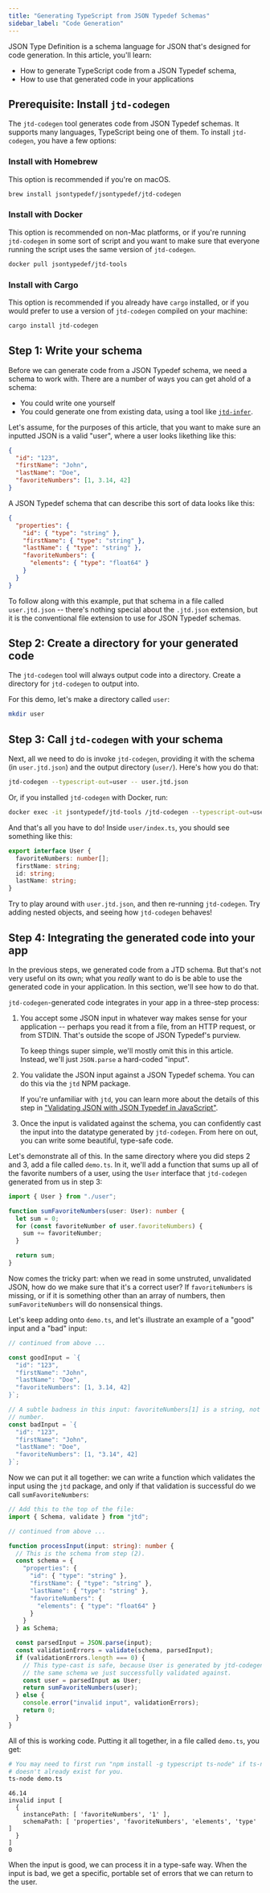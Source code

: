 ```yaml
---
title: "Generating TypeScript from JSON Typedef Schemas"
sidebar_label: "Code Generation"
---
```


JSON Type Definition is a schema language for JSON that's designed for code
generation. In this article, you'll learn:

* How to generate TypeScript code from a JSON Typedef schema,
* How to use that generated code in your applications

## Prerequisite: Install `jtd-codegen`

The `jtd-codegen` tool generates code from JSON Typedef schemas. It supports
many languages, TypeScript being one of them. To install `jtd-codegen`, you have
a few options:

### Install with Homebrew

This option is recommended if you're on macOS.

```bash
brew install jsontypedef/jsontypedef/jtd-codegen
```

### Install with Docker

This option is recommended on non-Mac platforms, or if you're running
`jtd-codegen` in some sort of script and you want to make sure that everyone
running the script uses the same version of `jtd-codegen`.

```bash
docker pull jsontypedef/jtd-tools
```

### Install with Cargo

This option is recommended if you already have `cargo` installed, or if you
would prefer to use a version of `jtd-codegen` compiled on your machine:

```bash
cargo install jtd-codegen
```

## Step 1: Write your schema

Before we can generate code from a JSON Typedef schema, we need a schema to work
with. There are a number of ways you can get ahold of a schema:

* You could write one yourself
* You could generate one from existing data, using a tool like
  [`jtd-infer`](/docs/tools/jtd-infer).

Let's assume, for the purposes of this article, that you want to make sure an
inputted JSON is a valid "user", where a user looks likething like this:

```json
{
  "id": "123",
  "firstName": "John",
  "lastName": "Doe",
  "favoriteNumbers": [1, 3.14, 42]
}
```

A JSON Typedef schema that can describe this sort of data looks like this:

```json
{
  "properties": {
    "id": { "type": "string" },
    "firstName": { "type": "string" },
    "lastName": { "type": "string" },
    "favoriteNumbers": {
      "elements": { "type": "float64" }
    }
  }
}
```

To follow along with this example, put that schema in a file called
`user.jtd.json` -- there's nothing special about the `.jtd.json` extension, but
it is the conventional file extension to use for JSON Typedef schemas.

## Step 2: Create a directory for your generated code

The `jtd-codegen` tool will always output code into a directory. Create a
directory for `jtd-codegen` to output into.

For this demo, let's make a directory called `user`:

```bash
mkdir user
```

## Step 3: Call `jtd-codegen` with your schema

Next, all we need to do is invoke `jtd-codegen`, providing it with the schema
(in `user.jtd.json`) and the output directory (`user/`). Here's how you do that:

```bash
jtd-codegen --typescript-out=user -- user.jtd.json
```

Or, if you installed `jtd-codegen` with Docker, run:

```bash
docker exec -it jsontypedef/jtd-tools /jtd-codegen --typescript-out=user -- user.jtd.json
```

And that's all you have to do! Inside `user/index.ts`, you should see something
like this:

```ts
export interface User {
  favoriteNumbers: number[];
  firstName: string;
  id: string;
  lastName: string;
}
```

Try to play around with `user.jtd.json`, and then re-running `jtd-codegen`. Try
adding nested objects, and seeing how `jtd-codegen` behaves!

## Step 4: Integrating the generated code into your app

In the previous steps, we generated code from a JTD schema. But that's not very
useful on its own; what you *really* want to do is be able to use the generated
code in your application. In this section, we'll see how to do that.

`jtd-codegen`-generated code integrates in your app in a three-step process:

1. You accept some JSON input in whatever way makes sense for your application
   -- perhaps you read it from a file, from an HTTP request, or from STDIN.
   That's outside the scope of JSON Typedef's purview.

   To keep things super simple, we'll mostly omit this in this article. Instead,
   we'll just `JSON.parse` a hard-coded "input".

2. You validate the JSON input against a JSON Typedef schema. You can do this
   via the `jtd` NPM package.

   If you're unfamiliar with `jtd`, you can learn more about the details of this
   step in ["Validating JSON with JSON Typedef in
   JavaScript"](/docs/javascript/validation).

3. Once the input is validated against the schema, you can confidently cast the
   input into the datatype generated by `jtd-codegen`. From here on out, you can
   write some beautiful, type-safe code.

Let's demonstrate all of this. In the same directory where you did steps 2 and
3, add a file called `demo.ts`. In it, we'll add a function that sums up all of
the favorite numbers of a user, using the `User` interface that `jtd-codegen`
generated from us in step 3:

```ts
import { User } from "./user";

function sumFavoriteNumbers(user: User): number {
  let sum = 0;
  for (const favoriteNumber of user.favoriteNumbers) {
    sum += favoriteNumber;
  }

  return sum;
}
```

Now comes the tricky part: when we read in some unstruted, unvalidated JSON, how
do we make sure that it's a correct user? If `favoriteNumbers` is missing, or if
it is something other than an array of numbers, then `sumFavoriteNumbers` will
do nonsensical things.

Let's keep adding onto `demo.ts`, and let's illustrate an example of a "good"
input and a "bad" input:

```ts
// continued from above ...

const goodInput = `{
  "id": "123",
  "firstName": "John",
  "lastName": "Doe",
  "favoriteNumbers": [1, 3.14, 42]
}`;

// A subtle badness in this input: favoriteNumbers[1] is a string, not a
// number.
const badInput = `{
  "id": "123",
  "firstName": "John",
  "lastName": "Doe",
  "favoriteNumbers": [1, "3.14", 42]
}`;
```

Now we can put it all together: we can write a function which validates the
input using the `jtd` package, and only if that validation is successful do we
call `sumFavoriteNumbers`:

```ts
// Add this to the top of the file:
import { Schema, validate } from "jtd";
```

```ts
// continued from above ...

function processInput(input: string): number {
  // This is the schema from step (2).
  const schema = {
    "properties": {
      "id": { "type": "string" },
      "firstName": { "type": "string" },
      "lastName": { "type": "string" },
      "favoriteNumbers": {
        "elements": { "type": "float64" }
      }
    }
  } as Schema;

  const parsedInput = JSON.parse(input);
  const validationErrors = validate(schema, parsedInput);
  if (validationErrors.length === 0) {
    // This type-cast is safe, because User is generated by jtd-codegen from
    // the same schema we just successfully validated against.
    const user = parsedInput as User;
    return sumFavoriteNumbers(user);
  } else {
    console.error("invalid input", validationErrors);
    return 0;
  }
}
```

All of this is working code. Putting it all together, in a file called
`demo.ts`, you get:

```bash
# You may need to first run "npm install -g typescript ts-node" if ts-node
# doesn't already exist for you.
ts-node demo.ts
```

```text
46.14
invalid input [
  {
    instancePath: [ 'favoriteNumbers', '1' ],
    schemaPath: [ 'properties', 'favoriteNumbers', 'elements', 'type' ]
  }
]
0
```

When the input is good, we can process it in a type-safe way. When the input is
bad, we get a specific, portable set of errors that we can return to the user.

